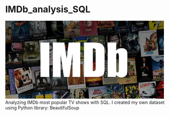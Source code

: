 # IMDb_analysis_SQL
<div>
  <img src="IMDb2.jfif" width="500" />
</div>
Analyzing IMDb most popular TV shows with SQL. I created my own dataset using Python library: BeautifulSoup
